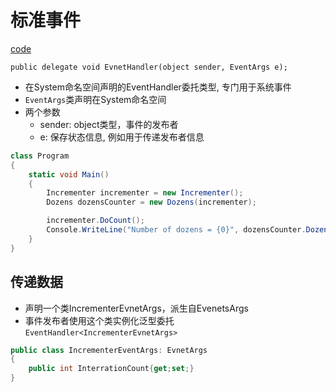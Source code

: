 # 标准事件

[code](CSharp_Standard_Event_Code.md)

`public delegate void EvnetHandler(object sender, EventArgs e);`

- 在System命名空间声明的EventHandler委托类型, 专门用于系统事件
- `EventArgs`类声明在System命名空间
- 两个参数
  - sender: object类型，事件的发布者
  - e:  保存状态信息, 例如用于传递发布者信息


```c#
class Program
{
    static void Main()
    {
        Incrementer incrementer = new Incrementer();
        Dozens dozensCounter = new Dozens(incrementer);

        incrementer.DoCount();
        Console.WriteLine("Number of dozens = {0}", dozensCounter.DozensCount);
    }
}
```


##  传递数据

- 声明一个类IncrementerEvnetArgs，派生自EvenetsArgs
- 事件发布者使用这个类实例化泛型委托`EventHandler<IncrementerEvnetArgs>`

```c#
public class IncrementerEventArgs: EvnetArgs
{
    public int InterrationCount{get;set;}
}
```

